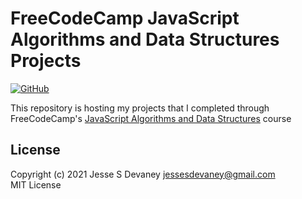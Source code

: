 # FreeCodeCamp JavaScript Algorithms and Data Structures Projects

[![GitHub](https://img.shields.io/github/license/jessesdevaney/javascript-calculator?style=flat-square)](https://github.com/JesseSDevaney/freecodecamp-javascript-algos-and-ds/blob/main/LICENSE)

This repository is hosting my projects that I completed through FreeCodeCamp's [JavaScript Algorithms and Data Structures](https://www.freecodecamp.org/learn/javascript-algorithms-and-data-structures/) course

## License

Copyright (c) 2021 Jesse S Devaney <jessesdevaney@gmail.com>  
MIT License

